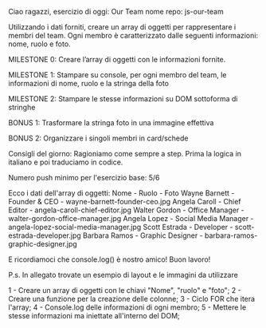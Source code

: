 Ciao ragazzi,
esercizio di oggi: Our Team
nome repo: js-our-team

Utilizzando i dati forniti, creare un array di oggetti per rappresentare i membri del team. Ogni membro è caratterizzato dalle seguenti informazioni: nome, ruolo e foto.

MILESTONE 0: Creare l’array di oggetti con le informazioni fornite.

MILESTONE 1: Stampare su console, per ogni membro del team, le informazioni di nome, ruolo e la stringa della foto

MILESTONE 2: Stampare le stesse informazioni su DOM sottoforma di stringhe

BONUS 1: Trasformare la stringa foto in una immagine effettiva

BONUS 2: Organizzare i singoli membri in card/schede

Consigli del giorno: Ragioniamo come sempre a step. Prima la logica in italiano e poi traduciamo in codice.

Numero push minimo per l'esercizio base: 5/6

Ecco i dati dell'array di oggetti:
Nome - Ruolo - Foto
Wayne Barnett - Founder & CEO - wayne-barnett-founder-ceo.jpg
Angela Caroll	- Chief Editor	- angela-caroll-chief-editor.jpg
Walter Gordon - Office Manager - walter-gordon-office-manager.jpg
Angela Lopez	- Social Media Manager - angela-lopez-social-media-manager.jpg
Scott Estrada	- Developer - scott-estrada-developer.jpg
Barbara Ramos - Graphic Designer - barbara-ramos-graphic-designer.jpg

E ricordiamoci che console.log() è nostro amico!
Buon lavoro!

P.s. In allegato trovate un esempio di layout e le immagini da utilizzare

<!-- SCOMPOSIZIONE PROBLEMA -->

1 - Creare un array di oggetti con le chiavi "Nome", "ruolo" e "foto";
2 - Creare una funzione per la creazione delle colonne;
3 - Ciclo FOR che itera l'array;
4 - Console.log delle informazioni di ogni membro;
5 - Mettere le stesse informazioni ma iniettate all'interno del DOM;